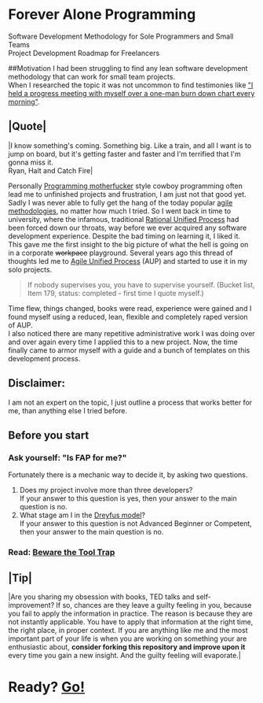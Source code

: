 # Forever Alone Programming

Software Development Methodology for Sole Programmers and Small Teams  
Project Development Roadmap for Freelancers

##Motivation
I had been struggling to find any lean software development methodology that can work for small team projects.  
When I researched the topic it was not uncommon to find testimonies like ["I held a progress meeting with myself over a one-man burn down chart every morning"](http://programmers.stackexchange.com/questions/59713/best-development-methodology-for-one-person).  

|Quote|
---
|I know something's coming. Something big. Like a train, and all I want is to jump on board, but it's getting faster and faster and I'm terrified that I'm gonna miss it.  
Ryan, Halt and Catch Fire|

Personally [Programming motherfucker](http://programming-motherfucker.com/) style cowboy programming often lead me to unfinished projects and frustration, I am just not that good yet. Sadly I was never able to fully get the hang of the today popular [agile methodologies](https://en.wikipedia.org/wiki/Agile_software_development), no matter how much I tried. So I went back in time to university, where the infamous, traditional [Rational Unified Process](https://en.wikipedia.org/wiki/Rational_Unified_Process) had been forced down our throats, way before we ever acquired any software development experience. Despite the bad timing on learning it, I liked it. This gave me the first insight to the big picture of what the hell is going on in a corporate ~~workpace~~ playground. Several years ago this thread of thoughts led me to [Agile Unified Process](http://www.ambysoft.com/unifiedprocess/agileUP.html) (AUP) and started to use it in my solo projects.  

> If nobody supervises you, you have to supervise yourself. (Bucket list, Item 179, status: completed - first time  I quote myself.)  
  
Time flew, things changed, books were read, experience were gained and I found myself using a reduced, lean, flexible and completely raped version of AUP.  
I also noticed there are many repetitive administrative work I was doing over and over again every time I applied this to a new project. Now, the time finally came to armor myself with a guide and a bunch of templates on this development process.  

## Disclaimer:
I am not an expert on the topic, I just outline a process that works better for me, than anything else I tried before.  

## Before you start

### Ask yourself: "Is FAP for me?"   
Fortunately there is a mechanic way to decide it, by asking two questions.  
1. Does my project involve more than three developers?  
If your answer to this question is yes, then your answer to the main question is no.  
2. What stage am I in the [Dreyfus model](https://github.com/nopara73/ForeverAloneProgramming/wiki/The-Five-Dreyfus-Model-Stages)?  
If your answer to this question is not Advanced Beginner or Competent, then your answer to the main question is no.  

### Read: [Beware the Tool Trap](https://github.com/nopara73/ForeverAloneProgramming/wiki/Beware-the-Tool-Trap)  

|Tip|
---
|Are you sharing my obsession with books, TED talks and self-improvement? If so, chances are they leave a guilty feeling in you, because you fail to apply the information in practice. The reason is because they are not instantly applicable. You have to apply that information at the right time, the right place, in proper context. If you are anything like me and the most important part of your life is when you are working on something your are enthusiastic about, **consider forking this repository and improve upon it** every time you gain a new insight. And the guilty feeling will evaporate.|

# Ready? [Go!](https://github.com/nopara73/ForeverAloneProgramming/wiki)
